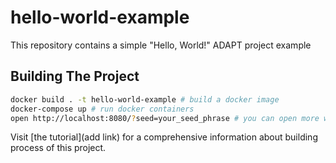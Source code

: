 # hello-world-example
This repository contains a simple "Hello, World!" ADAPT project example

## Building The Project

```bash
docker build . -t hello-world-example # build a docker image
docker-compose up # run docker containers
open http://localhost:8080/?seed=your_seed_phrase # you can open more windows with unique seed phrases
```


Visit [the tutorial](add link) for a comprehensive information about building process of this project.


